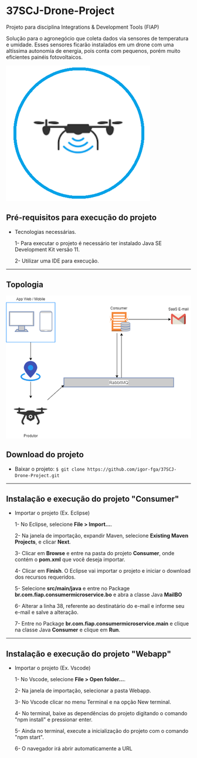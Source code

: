 # 37SCJ-Drone-Project
Projeto para disciplina Integrations &amp; Development Tools (FIAP)

Solução para o agronegócio que coleta dados via sensores de temperatura e umidade. Esses sensores ficarão instalados em um drone com uma altíssima autonomia
de energia, pois conta com pequenos, porém muito eficientes painéis fotovoltaicos.

![Imagem Drone](Images/drone.PNG)

##  Pré-requisitos para execução do projeto
- Tecnologias necessárias.

  1- Para executar o projeto é necessário ter instalado Java SE Development Kit versão 11.
  
  2- Utilizar uma IDE para execução.


---
## Topologia

![Imagem Topologia](Images/topologia.png)


## Download do projeto

- Baixar o projeto: `$ git clone https://github.com/igor-fga/37SCJ-Drone-Project.git`

---

## Instalação e execução do projeto "Consumer"

- Importar o projeto (Ex. Eclipse)
  
  1- No Eclipse, selecione **File > Import...**.
  
  2- Na janela de importação, expandir Maven, selecione **Existing Maven Projects**, e clicar **Next**.
  
  3- Clicar em **Browse** e entre na pasta do projeto **Consumer**, onde contém o **pom.xml** que você deseja importar.
  
  4- Clicar em **Finish**. O Eclipse vai importar o projeto e iniciar o download dos recursos requeridos.
  
  5- Selecione **src/main/java** e entre no Package **br.com.fiap.consumermicroservice.bo** e abra a classe Java **MailBO**
  
  6- Alterar a linha 38, referente ao destinatário do e-mail e informe seu e-mail e salve a alteração.
  
  7- Entre no Package **br.com.fiap.consumermicroservice.main** e clique na classe Java **Consumer** e clique em **Run**.
  
---

## Instalação e execução do projeto "Webapp"

- Importar o projeto (Ex. Vscode)
  
  1- No Vscode, selecione **File > Open folder...**.
  
  2- Na janela de importação, selecionar a pasta Webapp.
  
  3- No Vscode clicar no menu Terminal e na opção New terminal.
  
  4- No terminal, baixe as dependências do projeto digitando o comando "npm install" e pressionar enter.  
  
  5- Ainda no terminal, execute a inicialização do projeto com o comando "npm start".
  
  6- O navegador irá abrir automaticamente a URL
